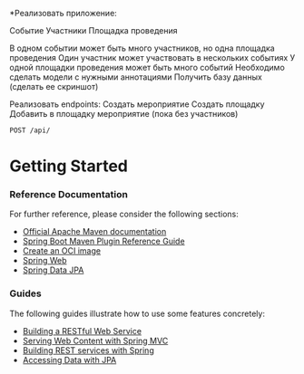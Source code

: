 
*Реализовать приложение:

Событие
Участники
Площадка проведения

В одном событии может быть много участников, но одна площадка проведения
Один участник может участвовать в нескольких событиях
У одной площадки проведения может быть много событий
Необходимо сделать модели с нужными аннотациями
Получить базу данных (сделать ее скриншот)

Реализовать endpoints:
Создать мероприятие
Создать площадку
Добавить в площадку мероприятие (пока без участников)

```
POST /api/

```


# Getting Started

### Reference Documentation

For further reference, please consider the following sections:

* [Official Apache Maven documentation](https://maven.apache.org/guides/index.html)
* [Spring Boot Maven Plugin Reference Guide](https://docs.spring.io/spring-boot/docs/3.1.4/maven-plugin/reference/html/)
* [Create an OCI image](https://docs.spring.io/spring-boot/docs/3.1.4/maven-plugin/reference/html/#build-image)
* [Spring Web](https://docs.spring.io/spring-boot/docs/3.1.4/reference/htmlsingle/index.html#web)
* [Spring Data JPA](https://docs.spring.io/spring-boot/docs/3.1.4/reference/htmlsingle/index.html#data.sql.jpa-and-spring-data)

### Guides

The following guides illustrate how to use some features concretely:

* [Building a RESTful Web Service](https://spring.io/guides/gs/rest-service/)
* [Serving Web Content with Spring MVC](https://spring.io/guides/gs/serving-web-content/)
* [Building REST services with Spring](https://spring.io/guides/tutorials/rest/)
* [Accessing Data with JPA](https://spring.io/guides/gs/accessing-data-jpa/)

